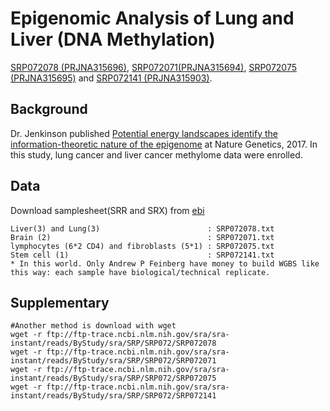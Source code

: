 # Epigenomic Analysis of Lung and Liver (DNA Methylation)

[SRP072078 (PRJNA315696)](http://www.ebi.ac.uk/ena/data/view/SRP072141&display=html), [SRP072071(PRJNA315694)](http://www.ebi.ac.uk/ena/data/view/SRP072071&display=html), [SRP072075 (PRJNA315695)](http://www.ebi.ac.uk/ena/data/view/SRP072075&display=html) and [SRP072141 (PRJNA315903)](http://www.ebi.ac.uk/ena/data/view/SRP072141&display=html). 

## Background
Dr. Jenkinson published [Potential energy landscapes identify the information-theoretic nature of the epigenome](http://www.nature.com/ng/journal/vaop/ncurrent/full/ng.3811.html) at Nature Genetics, 2017. In this study, lung cancer and liver cancer methylome data were enrolled. 

## Data
Download samplesheet(SRR and SRX) from [ebi](http://www.ebi.ac.uk/ena/data/view/SRP072078&display=html)

```
Liver(3) and Lung(3)                        : SRP072078.txt
Brain (2)                                   : SRP072071.txt
lymphocytes (6*2 CD4) and fibroblasts (5*1) : SRP072075.txt
Stem cell (1)                               : SRP072141.txt
* In this world. Only Andrew P Feinberg have money to build WGBS like this way: each sample have biological/technical replicate. 
```

## Supplementary
```
#Another method is download with wget
wget -r ftp://ftp-trace.ncbi.nlm.nih.gov/sra/sra-instant/reads/ByStudy/sra/SRP/SRP072/SRP072078
wget -r ftp://ftp-trace.ncbi.nlm.nih.gov/sra/sra-instant/reads/ByStudy/sra/SRP/SRP072/SRP072071
wget -r ftp://ftp-trace.ncbi.nlm.nih.gov/sra/sra-instant/reads/ByStudy/sra/SRP/SRP072/SRP072075
wget -r ftp://ftp-trace.ncbi.nlm.nih.gov/sra/sra-instant/reads/ByStudy/sra/SRP/SRP072/SRP072141
```

